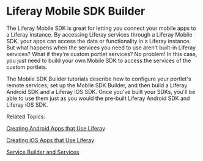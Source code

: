 # Liferay Mobile SDK Builder [](id=liferay-mobile-sdk-builder)

The Liferay Mobile SDK is great for letting you connect your mobile apps to a 
Liferay instance. By accessing Liferay services through a Liferay Mobile SDK, 
your apps can access the data or functionality in a Liferay instance. But what 
happens when the services you need to use aren't built-in Liferay services? What 
if they're custom portlet services? No problem! In this case, you just need to 
build your own Mobile SDK to access the services of the custom portlets. 

The Mobile SDK Builder tutorials describe how to configure your portlet's remote
services, set up the Mobile SDK Builder, and then build a Liferay Android SDK
and a Liferay iOS SDK. Once you've built your SDKs, you'll be able to use them
just as you would the pre-built Liferay Android SDK and Liferay iOS SDK. 

Related Topics:

[Creating Android Apps that Use Liferay](/develop/tutorials/-/creating-android-apps-that-use-liferay)

[Creating iOS Apps that Use Liferay](/develop/tutorials/-/knowledge_base/6-2/creating-ios-apps-that-use-liferay)

[Service Builder and Services](/develop/tutorials/-/knowledge_base/6-2/service-builder)

